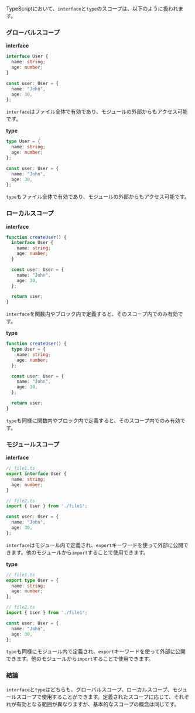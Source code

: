 TypeScriptにおいて、`interface`と`type`のスコープは、以下のように扱われます。

### グローバルスコープ

**interface**
```typescript
interface User {
  name: string;
  age: number;
}

const user: User = {
  name: "John",
  age: 30,
};
```
`interface`はファイル全体で有効であり、モジュールの外部からもアクセス可能です。

**type**
```typescript
type User = {
  name: string;
  age: number;
};

const user: User = {
  name: "John",
  age: 30,
};
```
`type`もファイル全体で有効であり、モジュールの外部からもアクセス可能です。

### ローカルスコープ

**interface**
```typescript
function createUser() {
  interface User {
    name: string;
    age: number;
  }

  const user: User = {
    name: "John",
    age: 30,
  };

  return user;
}
```
`interface`を関数内やブロック内で定義すると、そのスコープ内でのみ有効です。

**type**
```typescript
function createUser() {
  type User = {
    name: string;
    age: number;
  };

  const user: User = {
    name: "John",
    age: 30,
  };

  return user;
}
```
`type`も同様に関数内やブロック内で定義すると、そのスコープ内でのみ有効です。

### モジュールスコープ

**interface**
```typescript
// file1.ts
export interface User {
  name: string;
  age: number;
}

// file2.ts
import { User } from './file1';

const user: User = {
  name: "John",
  age: 30,
};
```
`interface`はモジュール内で定義され、`export`キーワードを使って外部に公開できます。他のモジュールから`import`することで使用できます。

**type**
```typescript
// file1.ts
export type User = {
  name: string;
  age: number;
};

// file2.ts
import { User } from './file1';

const user: User = {
  name: "John",
  age: 30,
};
```
`type`も同様にモジュール内で定義され、`export`キーワードを使って外部に公開できます。他のモジュールから`import`することで使用できます。

### 結論

`interface`と`type`はどちらも、グローバルスコープ、ローカルスコープ、モジュールスコープで使用することができます。定義されたスコープに応じて、それぞれが有効となる範囲が異なりますが、基本的なスコープの概念は同じです。